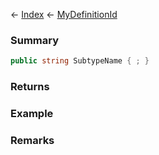 ← [Index](Api-Index) ← [MyDefinitionId](VRage.Game.MyDefinitionId)

### Summary

```csharp
public string SubtypeName { ; }
```

### Returns

### Example

### Remarks


